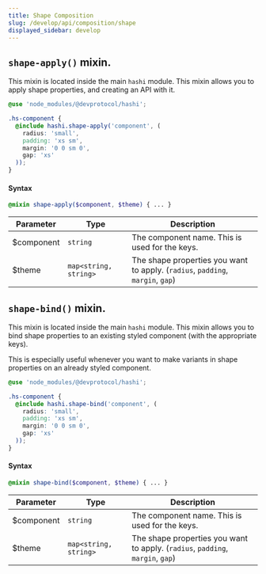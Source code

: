 ```yaml
---
title: Shape Composition
slug: /develop/api/composition/shape
displayed_sidebar: develop
---
```

## `shape-apply()` mixin.
This mixin is located inside the main `hashi` module. This mixin allows you to apply shape properties, and creating an API with it.

```scss
@use 'node_modules/@devprotocol/hashi';

.hs-component {
  @include hashi.shape-apply('component', (
    radius: 'small',
    padding: 'xs sm',
    margin: '0 0 sm 0',
    gap: 'xs'
  ));
}
```

#### Syntax
```scss
@mixin shape-apply($component, $theme) { ... }
```
| Parameter  | Type                  | Description                                                                    |
|------------|-----------------------|--------------------------------------------------------------------------------|
| $component | `string`              | The component name. This is used for the keys.                                 |
| $theme     | `map<string, string>` | The shape properties you want to apply. (`radius`, `padding`, `margin`, `gap`) |

## `shape-bind()` mixin.
This mixin is located inside the main `hashi` module. This mixin allows you to bind shape properties to an existing styled component (with the appropriate keys).

This is especially useful whenever you want to make variants in shape properties on an already styled component.

```scss
@use 'node_modules/@devprotocol/hashi';

.hs-component {
  @include hashi.shape-bind('component', (
    radius: 'small',
    padding: 'xs sm',
    margin: '0 0 sm 0',
    gap: 'xs'
  ));
}
```

#### Syntax
```scss
@mixin shape-bind($component, $theme) { ... }
```
| Parameter  | Type                  | Description                                                                    |
|------------|-----------------------|--------------------------------------------------------------------------------|
| $component | `string`              | The component name. This is used for the keys.                                 |
| $theme     | `map<string, string>` | The shape properties you want to apply. (`radius`, `padding`, `margin`, `gap`) |